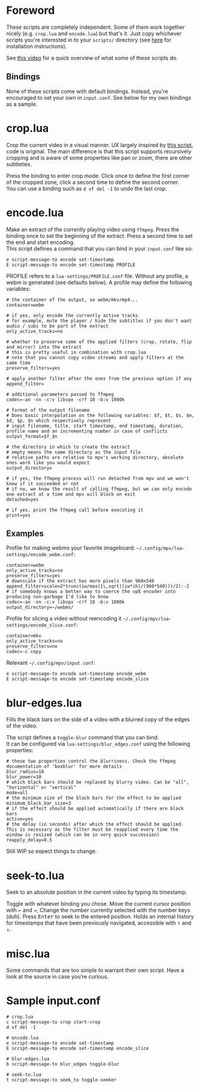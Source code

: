 # Foreword

These scripts are completely independent. Some of them work together nicely (e.g. `crop.lua` and `encode.lua`) but that's it. Just copy whichever scripts you're interested in to your `scripts/` directory (see [here](https://mpv.io/manual/master/#lua-scripting) for installation instructions).  

See [this video](https://vimeo.com/222879214) for a quick overview of what some of these scripts do.  

## Bindings

None of these scripts come with default bindings. Instead, you're encouraged to set your own in `input.conf`. See below for my own bindings as a sample.

# crop.lua

Crop the current video in a visual manner. UX largely inspired by [this script](https://github.com/aidanholm/mpv-easycrop), code is original. The main difference is that this script supports recursively cropping and is aware of some properties like pan or zoom, there are other subtleties.

Press the binding to enter crop mode. Click once to define the first corner of the cropped zone, click a second time to define the second corner.  
You can use a binding such as `d vf del -1` to undo the last crop.

# encode.lua

Make an extract of the currently playing video using `ffmpeg`. Press the binding once to set the beginning of the extract. Press a second time to set the end and start encoding.  
This script defines a command that you can bind in your `input.conf` like so:
```
e script-message-to encode set-timestamp
E script-message-to encode set-timestamp PROFILE
```

PROFILE refers to a `lua-settings/PROFILE.conf` file. Without any profile, a webm is generated (see defaults below). A profile may define the following variables:

```
# the container of the output, so webm/mkv/mp4...
container=webm

# if yes, only encode the currently active tracks
# for example, mute the player / hide the subtitles if you don't want audio / subs to be part of the extract
only_active_tracks=no

# whether to preserve some of the applied filters (crop, rotate, flip and mirror) into the extract
# this is pretty useful in combination with crop.lua
# note that you cannot copy video streams and apply filters at the same time
preserve_filters=yes

# apply another filter after the ones from the previous option if any 
append_filter=

# additional parameters passed to ffmpeg
codec=-an -sn -c:v libvpx -crf 10 -b:v 1000k

# format of the output filename
# Does basic interpolation on the following variables: $f, $t, $s, $e, $d, $p, $n which respectively represent
# input filename, title, start timestamp, end timestamp, duration, profile name and an incrementing number in case of conflicts
output_format=$f_$n

# the directory in which to create the extract
# empty means the same directory as the input file
# relative paths are relative to mpv's working directory, absolute ones work like you would expect
output_directory=

# if yes, the ffmpeg process will run detached from mpv and we won't know if it succeeded or not
# if no, we know the result of calling ffmpeg, but we can only encode one extract at a time and mpv will block on exit
detached=yes

# if yes, print the ffmpeg call before executing it
print=yes
```

## Examples

Profile for making webms your favorite imageboard: `~/.config/mpv/lua-settings/encode_webm.conf`:
```
container=webm
only_active_tracks=no
preserve_filters=yes
# downscale if the extract has more pixels than 960x540
append_filter=scale=2*trunc(iw/max(1\,sqrt((iw*ih)/(960*540)))/2):-2
# if somebody knows a better way to coerce the vp8 encoder into producing non-garbage I'd like to know
codec=-an -sn -c:v libvpx -crf 10 -b:v 1000k
output_directory=~/webms/
```
Profile for slicing a video without reencoding it `~/.config/mpv/lua-settings/encode_slice.conf`:
```
container=mkv
only_active_tracks=no
preserve_filters=no
codec=-c copy
```
Relevant `~/.config/mpv/input.conf`:
```
e script-message-to encode set-timestamp encode_webm
E script-message-to encode set-timestamp encode_slice
```

# blur-edges.lua

Fills the black bars on the side of a video with a blurred copy of the edges of the video.

The script defines a `toggle-blur` command that you can bind.  
It can be configured via `lua-settings/blur_edges.conf` using the following properties:
```
# these two properties control the blurriness. Check the ffmpeg documentation of 'boxblur' for more details
blur_radius=10
blur_power=10
# which black bars should be replaced by blurry video. Can be "all", "horizontal" or "vertical"
mode=all
# the minimum size of the black bars for the effect to be applied
minimum_black_bar_size=3
# if the effect should be applied automatically if there are black bars
active=yes
# the delay (in seconds) after which the effect should be applied. This is necessary as the filter must be reapplied every time the window is resized (which can be in very quick succession)
reapply_delay=0.5
```

Still WIP so expect things to change.

# seek-to.lua

Seek to an absolute position in the current video by typing its timestamp.

Toggle with whatever binding you chose. Move the current cursor position with <kbd>←</kbd> and <kbd>→</kbd>,  Change the number currently selected with the number keys (duh). Press <kbd>Enter</kbd> to seek to the entered position.
Holds an internal history for timestamps that have been previously navigated, accessible with <kbd>↑</kbd> and <kbd>↓</kbd>.

# misc.lua

Some commands that are too simple to warrant their own script. Have a look at the source in case you're curious.  

# Sample input.conf

```
# crop.lua
c script-message-to crop start-crop
d vf del -1

# encode.lua
e script-message-to encode set-timestamp
E script-message-to encode set-timestamp encode_slice

# blur-edges.lua
b script-message-to blur_edges toggle-blur

# seek-to.lua
t script-message-to seek_to toggle-seeker
```

